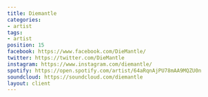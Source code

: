 ```yaml
---
title: Diemantle
categories:
- artist
tags:
- artist
position: 15
facebook: https://www.facebook.com/DieMantle/
twitter: https://twitter.com/DieMantle
instagram: https://www.instagram.com/diemantle/
spotify: https://open.spotify.com/artist/64aRqnAjPU78mAA9MQZU0n
soundcloud: https://soundcloud.com/diemantle
layout: client
---
```


